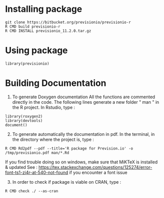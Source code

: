 # Installing package

```
git clone https://bitbucket.org/previsionio/previsionio-r
R CMD build previsionio-r
R CMD INSTALL previsionio_11.2.0.tar.gz
```

# Using package
```
library(previsionio)
```

# Building Documentation 

1) To generate Doxygen documentation
All the functions are commented directly in the code. 
The following lines generate a new folder " man " in the R project. 
In Rstudio, type : 
```
library(roxygen2)
library(devtools)
document()
```

2) To generate automatically the documentation in pdf.
In the terminal, in the directory where the project is, type : 
```
R CMD Rd2pdf --pdf --title='R package for Prevision.io' -o /tmp/previsionio.pdf man/*.Rd

```

If you find trouble doing so on windows, make sure that MiKTeX is installed & updated
See : https://tex.stackexchange.com/questions/125274/error-font-ts1-zi4r-at-540-not-found if you encounter a font issue

3) In order to check if package is viable on CRAN, type :
```
R CMD check ./ --as-cran
```
